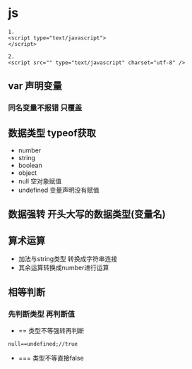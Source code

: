# js
```
1.
<script type="text/javascript">
</script>
```
```
2.
<script src="" type="text/javascript" charset="utf-8" />
```
## var 声明变量
### 同名变量不报错 只覆盖
## 数据类型 typeof获取
- number
- string
- boolean
- object
- null 空对象赋值
- undefined 变量声明没有赋值
## 数据强转 开头大写的数据类型(变量名)
## 算术运算
- 加法与string类型 转换成字符串连接
- 其余运算转换成number进行运算
## 相等判断
### 先判断类型 再判断值
- == 类型不等强转再判断
```
null==undefined;//true
```
- === 类型不等直接false
